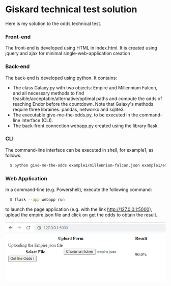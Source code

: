 # Giskard technical test solution
Here is my solution to the odds technical test.

### Front-end
The front-end is developed using HTML in index.html. It is created using jquery and ajax for minimal single-web-application creation
  
### Back-end
The back-end is developed using python. It contains:
  - The class Galaxy.py with two objects: Empire and Millennium Falcon, and all necessary methods to find feasible/acceptable/alternative/optimal paths and compute the odds of reaching Endor before the countdown. Note that Galaxy's methods require three librairies: pandas, networkx and sqlite3.
  - The executable give-me-the-odds.py, to be executed in the command-line interface (CLI).
  - The back-front connection webapp.py created using the library flask.
  
### CLI
The command-line interface can be executed in shell, for example1, as follows:
```sh
  $ python give-me-the-odds example1/millennium-falcon.json example1/empire.json
```

### Web Application
In a command-line (e.g. Powershell), execute the following command:
```sh
  $ flask --app webapp run
```
to launch the page application (e.g. with the link http://127.0.0.1:5000), upload the empire.json file and click on get the odds to obtain the result.

![Illustration](resources/Web_application.png)

